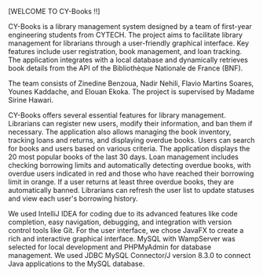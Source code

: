 [WELCOME TO CY-Books !!]

  CY-Books is a library management system designed by a team of first-year engineering students from CYTECH. 
The project aims to facilitate library management for librarians through a user-friendly graphical interface. Key features include user registration, book management, and loan tracking. 
The application integrates with a local database and dynamically retrieves book details from the API of the Bibliothèque Nationale de France (BNF).

The team consists of Zinedine Benzoua, Nadir Nehili, Flavio Martins Soares, Younes Kaddache, and Elouan Ekoka. The project is supervised by Madame Sirine Hawari.

CY-Books offers several essential features for library management. Librarians can register new users, modify their information, and ban them if necessary. 
The application also allows managing the book inventory, tracking loans and returns, and displaying overdue books. Users can search for books and users based on various criteria. 
The application displays the 20 most popular books of the last 30 days. Loan management includes checking borrowing limits and automatically detecting overdue books, with overdue users 
indicated in red and those who have reached their borrowing limit in orange. If a user returns at least three overdue books, they are automatically banned. 
Librarians can refresh the user list to update statuses and view each user's borrowing history.

We used IntelliJ IDEA for coding due to its advanced features like code completion, easy navigation, debugging, and integration with version control tools like Git. 
For the user interface, we chose JavaFX to create a rich and interactive graphical interface. MySQL with WampServer was selected for local development and PHPMyAdmin for database management.
We used JDBC MySQL Connector/J version 8.3.0 to connect Java applications to the MySQL database. 

